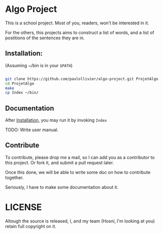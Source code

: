 # Algo Project

This is a school project. Most of you, readers, won't be interested in it.

For the others, this projects aims to construct a list of words, and a list of postitions of the sentences they are in.

## Installation:

(Assuming ~/bin is in your `$PATH`)

```sh

git clone https://github.com/paulollivier/algo-project.git ProjetAlgo
cd ProjetAlgo
make
cp Index ~/bin/
```

## Documentation

After [Installation](#Installation), you may run it by invoking `Index`

TODO: Write user manual.

## Contribute

To contribute, please drop me a mail, so I can add you as a contributor to this project. Or fork it, and submit a pull request later.

Once this done, we will be able to write some doc on how to contribute together.

Seriously, I have to make some documentation about it.

# LICENSE

Altough the source is released, I, and my team (Hosni, I'm looking at you) retain full copyright on it.
